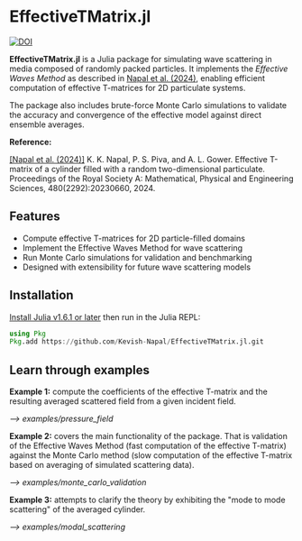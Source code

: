 # EffectiveTMatrix.jl

[![DOI](https://zenodo.org/badge/DOI/10.5281/zenodo.10529120.svg)](https://doi.org/10.5281/zenodo.10529120)

**EffectiveTMatrix.jl** is a Julia package for simulating wave scattering in media composed of randomly packed particles. It implements the *Effective Waves Method* as described in [Napal et al. (2024)](https://royalsocietypublishing.org/doi/full/10.1098/rspa.2023.0660), enabling efficient computation of effective T-matrices for 2D particulate systems.

The package also includes brute-force Monte Carlo simulations to validate the accuracy and convergence of the effective model against direct ensemble averages.

**Reference:**

[[Napal et al. (2024)]](https://royalsocietypublishing.org/doi/full/10.1098/rspa.2023.0660)  K. K. Napal, P. S. Piva, and A. L. Gower. Effective T-matrix of a cylinder filled with a random two-dimensional particulate. Proceedings of the Royal Society A: Mathematical, Physical and Engineering Sciences, 480(2292):20230660, 2024.

## Features

- Compute effective T-matrices for 2D particle-filled domains
- Implement the Effective Waves Method for wave scattering
- Run Monte Carlo simulations for validation and benchmarking
- Designed with extensibility for future wave scattering models


## Installation

[Install Julia v1.6.1 or later](https://julialang.org/downloads/) then run in the Julia REPL:

```julia
using Pkg
Pkg.add https://github.com/Kevish-Napal/EffectiveTMatrix.jl.git
```

## Learn through examples

**Example 1:** compute the coefficients of the effective T-matrix and the resulting averaged scattered field from a given incident field.

*--> examples/pressure_field* 

**Example 2:** covers the main functionality of the package. That is validation of the Effective Waves Method (fast computation of the effective T-matrix) against the Monte Carlo method (slow computation of the effective T-matrix based on averaging of simulated scattering data).

*--> examples/monte_carlo_validation*

**Example 3:** attempts to clarify the theory by exhibiting the "mode to mode scattering" of the averaged cylinder.

*--> examples/modal_scattering*

